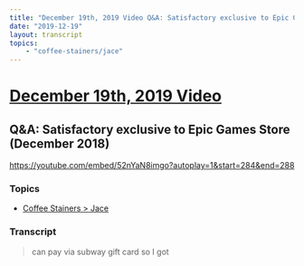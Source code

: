 ```yaml
---
title: "December 19th, 2019 Video Q&A: Satisfactory exclusive to Epic Games Store (December 2018)"
date: "2019-12-19"
layout: transcript
topics:
    - "coffee-stainers/jace"
---
```

# [December 19th, 2019 Video](../2019-12-19.md)
## Q&A: Satisfactory exclusive to Epic Games Store (December 2018)
https://youtube.com/embed/52nYaN8imgo?autoplay=1&start=284&end=288

### Topics
* [Coffee Stainers > Jace](../topics/coffee-stainers/jace.md)

### Transcript

> can pay via subway gift card so I got
